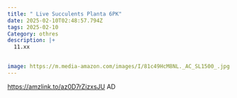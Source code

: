 ```yaml
---
title: " Live Succulents Planta 6PK"
date: 2025-02-10T02:48:57.794Z
tags: 2025-02-10
Category: othres
description: |+
  11.xx

     
image: https://m.media-amazon.com/images/I/81c49HcM8NL._AC_SL1500_.jpg
---
```

https://amzlink.to/az0D7rZizxsJU       AD